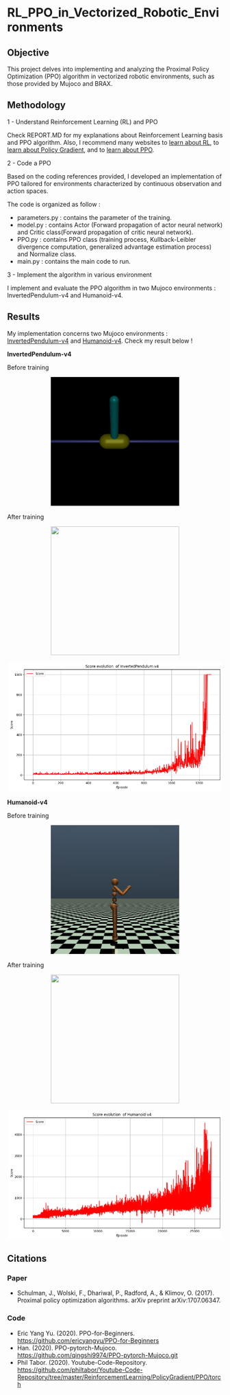 # RL_PPO_in_Vectorized_Robotic_Environments

## Objective
This project delves into implementing and analyzing the Proximal Policy Optimization (PPO) algorithm in vectorized robotic environments, such as those provided by Mujoco and BRAX.

## Methodology

1 - Understand Reinforcement Learning (RL) and PPO

Check REPORT.MD for my explanations about Reinforcement Learning basis and PPO algorithm.
Also, I recommend many websites to [learn about RL]( https://spinningup.openai.com/en/latest/spinningup/rl_intro.html), to [learn about Policy Gradient](https://towardsdatascience.com/an-intuitive-explanation-of-policy-gradient-part-1-reinforce-aa4392cbfd3c), and to [learn about PPO](https://medium.com/@eyyu/coding-ppo-from-scratch-with-pytorch-part-1-4-613dfc1b14c8).

2 - Code a PPO

Based on the coding references provided, I developed an implementation of PPO tailored for environments characterized by continuous observation and action spaces.

The code is organized as follow :

* parameters.py : contains the parameter of the training.
* model.py : contains Actor (Forward propagation of actor neural network) and Critic class(Forward propagation of critic neural network).
* PPO.py : contains PPO class (training process, Kullback-Leibler divergence computation, generalized advantage estimation process) and Normalize class.
* main.py : contains the main code to run.

3 - Implement the algorithm in various environment

I implement and evaluate the PPO algorithm in two Mujoco environments : InvertedPendulum-v4 and Humanoid-v4.

## Results

My implementation concerns two Mujoco environments : [InvertedPendulum-v4](https://www.gymlibrary.dev/environments/mujoco/inverted_pendulum/) and [Humanoid-v4](https://www.gymlibrary.dev/environments/mujoco/humanoid/). Check my result below !


**InvertedPendulum-v4**


  
Before training

<p align="center">
<img src="https://github.com/Theocondette/RL_PPO_in_Vectorized_Robotic_Environments/blob/main/Graph/InvertedPendulum_before.gif" width="300" height="300">
</p>

After training

<p align="center">
<img src="https://github.com/Theocondette/RL_PPO_in_Vectorized_Robotic_Environments/blob/main/Graph/Inverted_pendulum_after.gif" width="300" height="300">
</p>

<p align="center">
<img src="https://github.com/Theocondette/RL_PPO_in_Vectorized_Robotic_Environments/blob/main/Graph/Inverted_pendulum_learning.png" width="500" height="300">
</p>

**Humanoid-v4**

Before training

<p align="center">
<img src="https://github.com/Theocondette/RL_PPO_in_Vectorized_Robotic_Environments/blob/main/Graph/Humanoid_before.gif" width="300" height="300">
</p>

After training

<p align="center">
<img src="https://github.com/Theocondette/RL_PPO_in_Vectorized_Robotic_Environments/blob/main/Graph/Humanoid_after.gif" width="300" height="300">
</p>

<p align="center">
<img src="https://github.com/Theocondette/RL_PPO_in_Vectorized_Robotic_Environments/blob/main/Graph/Humanoid_learning.png" width="500" height="300">
</p>

## Citations

### Paper

*  Schulman, J., Wolski, F., Dhariwal, P., Radford, A., & Klimov, O. (2017). Proximal policy optimization algorithms. arXiv preprint arXiv:1707.06347.

### Code

* Eric Yang Yu. (2020). PPO-for-Beginners. https://github.com/ericyangyu/PPO-for-Beginners
* Han. (2020). PPO-pytorch-Mujoco. https://github.com/qingshi9974/PPO-pytorch-Mujoco.git
* Phil Tabor. (2020). Youtube-Code-Repository. https://github.com/philtabor/Youtube-Code-Repository/tree/master/ReinforcementLearning/PolicyGradient/PPO/torch



